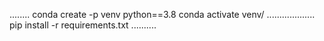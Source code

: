 ........
conda create -p venv python==3.8
conda activate venv/
...................
pip install -r requirements.txt
..........
